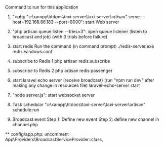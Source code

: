 Command to run for this application
1. ">php "c:\xampp\htdocs\taxi-server\taxi-server\artisan" serve --host=192.168.86.183 --port=8000": start Web server

2. "php artisan queue:listen --tries=3": open queue listener (listen to broadcast and job) (with 3 trials before failure)

3. start redis 
Run the command (in command prompt) ./redis-server.exe redis.windows.conf

4. subscribe to Redis 1
php artisan redis:subscribe

5. subscribe to Redis 2
php artisan redis:passenger

4. start laravel echo server (receive broadcast)
(run "npm run dev" after making any change in resources file)
laravel-echo-server start

5. "node server.js": start websocket server

7. Task schedular
"c:\xampp\htdocs\taxi-server\taxi-server\artisan" schedule:run

6. Broadcast event
Step 1: Define new event
Step 2: define new channel in channel.php

** config/app.php: uncomment App\Providers\BroadcastServiceProvider::class,